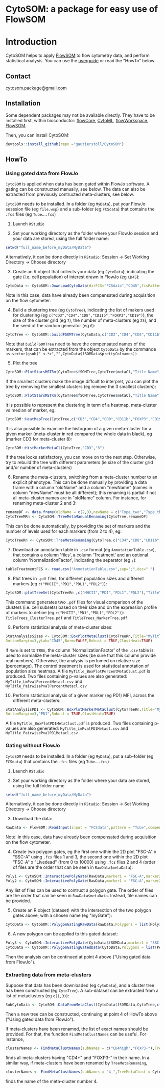 CytoSOM: a package for easy use of FlowSOM
==========================================
Introduction
==============
CytoSOM helps to apply [FlowSOM](https://github.com/SofieVG/FlowSOM) to flow cytometry data, and perform statistical analysis. You can use the [userguide](https://github.com/gautierstoll/CytoSOM/blob/master/CytoSOM%20User%20Guide.pdf) or read the "HowTo" below.

## Contact
cytosom.package@gmail.com

## Installation

Some dependent packages may not be available directly. They have to be installed first, within bioconductor: [flowCore](https://www.bioconductor.org/packages/release/bioc/html/flowCore.html), [CytoML](https://www.bioconductor.org/packages/release/bioc/html/CytoML.html), [flowWorkspace](https://www.bioconductor.org/packages/release/bioc/html/flowWorkspace.html), [FlowSOM](https://bioconductor.org/packages/release/bioc/html/FlowSOM.html).

Then, you can install CytoSOM:
```R
devtools::install_github(repo ="gautierstoll/CytoSOM")
```

## HowTo

### Using gated data from FlowJo

`CytoSOM` is applied when data has been gated within FlowJo software. A gating can be constructed manually, see below. The data can also be extracted from previously contructed meta-clusters, see below. 

`CytoSOM` needs to be installed. In a folder (eg `MyData`), put your FlowJo sesssion file (eg `file.wsp`) and a sub-folder (eg `FCSdata`) that contains the `.fcs` files (eg `Tube`...`.fcs`)

1. Launch `RStudio`

2. Set your working directory as the folder where your FlowJo session and your data are stored, using the full folder name:
```R
setwd("full_name_before_myData/MyData")
```
Alternatively, it can be done directly in `RStudio`: Session -> Set Working Directory -> Choose directory

3. Create an R object that collects your data (eg `CytoData`), indicating the gate (i.e. cell population) of interest drawn in FlowJo (eg `CD45`):
```R
CytoData <- CytoSOM::DownLoadCytoData(dirFCS="FCSdata","CD45",fcsPattern = "Tube",compensate=FALSE)
```
Note in this case, data have already been compensated during acquisition on the flow cytometer.

4. Build a clustering tree (eg `CytoTree`), indicating the list of makers used for clustering (eg `c("CD3","CD4","CD8","CD11b","FOXP3","CD19")`), the size of the cluster grid (eg `7`), the number of meta-clusters (eg `25`), and the seed of the random generator (eg `0`):
```R
CytoTree <- CytoSOM::buildFSOMTree(CytoData,c("CD3","CD4","CD8","CD11b","FOXP3","CD19"),7,25,0)
```
Note that `buildFSOMTree` need to have the compensated names of the markers, that can be extracted from the object `CytoData` by the commande `as.vector(gsub(" <.*>","",CytoData$fSOMData$prettyColnames))`

5. Plot the tree
```R
CytoSOM::PlotStarsMSTRm(CytoTree$fSOMTree,CytoTree$metaCl,"Title Name",0)
```
If the smallest clusters make the image diffcult to interpret, you can plot the tree by removing the smallest clusters (eg remove the 3 smallest clusters):
```R
CytoSOM::PlotStarsMSTRm(CytoTree$fSOMTree,CytoTree$metaCl,"Title Name",3)
```
It is possible to represent the clustering in term of a heatmap, meta-cluster vs median of marker, eg:
```R
CytoSOM::HeatMapTree(CytoTree,c("CD3","CD4","CD8","CD11b","FOXP3","CD19"))
```
It is also possible to examine the histogram of a given meta-cluster for a given marker (meta-cluster in red compared the whole data in black), eg (marker CD3 for meta-cluster 8):
```R
CytoSOM::HistMarkerMetaCl(CytoTree,"CD3","8")
```

If the tree looks satisfactory, you can move on to the next step. Otherwise, try to rebuild the tree with different parameters (ie size of the cluster grid and/or number of meta-clusters)

6. Rename the meta-clusters, switching from a meta-cluster number to an explicit phenotype. This can be done manually by providing 
a data frame with a column "oldName" and a column "newName" (names in column "newName" must be all different); this renaming is partial if not all meta-cluster names are in "oldName" column. For instance, for renaming meta-cluster 2 and 3:
```R
renameDF <- data.frame(oldName = c(2,3),newName = c("Type_two","Type_three"))
CytoTreeMRn <- CytoSOM::TreeMetaManualRenaming(CytoTree,renameDF)
```
This can be done automatically, by providing the set of markers and the number of levels used for each markers (from 2 to 4), eg:
```R
CytoTreeRn <- CytoSOM::TreeMetaRenaming(CytoTree,c("CD4","CD8","CD11b","FOXP3", "CD19"),4)
```

7. Download an annotation table in `.csv` format (eg `AnnotationTable.csv`), that contains a column 'files', a column 'Treatment' and an optional column 'NormalizationFactor', indicating the separator (eg `;`):
```R
tableTreatmentFCS <- read.csv("AnnotationTable.csv",sep=";",dec=".")
```

8. Plot trees in `.pdf` files, for different population sizes and different markers (eg `c("MHCII","PD1","PDL1","PDL2")`):
```R
CytoSOM::plotTreeSet(CytoTreeRn ,c("MHCII","PD1","PDL1","PDL2"),"TitleTrees",rmClNb=0,tableTreatmentFCS,globalScale=T)
```
This command generates two `.pdf` files for visual comparison of the clusters (i.e. cell subsets) based on their size and on the expression profile of markers to define (eg `c("MHCII","PD1","PDL1","PDL2")`): `TitleTrees_ClusterTree.pdf` and `TitleTrees_MarkerTree.pdf`.

9. Perform statistical analysis of meta-cluster sizes:
```R
StatAnalysisSizes <- CytoSOM::BoxPlotMetaClust(CytoTreeRn,Title="MyTitle",tableTreatmentFCS,ControlTreatmen="PBS",
BottomMargin=3,yLab="CD45",Norm=FALSE,Robust = TRUE,ClustHeat=TRUE)
```
If `Norm` is set to `TRUE`, the column 'NormalizationFactor' of the `.csv` table is used to normalize the meta-cluster sizes (be sure that this column provide real numbers). Otherwise, the analysis is perfomed on relative size (percentage). The control treatment is used for statistical annotation of population size heatmap. A file `MyTitle_BoxPlotPercentMetaClust.pdf` is produced. Two files containing p-values are also generated: `MyTitle_LmPvalPercentMetacl.csv` and `MyTitle_PairwisePvalPercentMetacl.csv`

10. Perform statistical analysis of a given marker (eg PD1) MFI, across the different meta-clusters:
```R
StatAnalysisPD1 <- CytoSOM::BoxPlotMarkerMetaClust(CytoTreeRn,Title="MyTitle",tableTreatmentFCS,ControlTreatmen="PBS",
BottomMargin=3,"PD1",Robust = TRUE,ClustHeat=TRUE)
```
A file `MyTitle_BoxPlotPD1MetaClust.pdf` is produced. Two files containing p-values are also generated: `MyTitle_LmPvalPD1Metacl.csv` and `MyTitle_PairwisePvalPD1Metacl.csv`

### Gating without FlowJo

`CytoSOM` needs to be installed. In a folder (eg `MyData`), put a sub-folder (eg `FCSdata`) that contains the `.fcs` files (eg `Tube`...`.fcs`)

1. Launch `RStudio`

2. Set your working directory as the folder where your data are stored, using the full folder name:
```R
setwd("full_name_before_myData/MyData")
```
Alternatively, it can be done directly in `RStudio`: Session -> Set Working Directory -> Choose directory

3. Download the data:

```R
RawData <- FlowSOM::ReadInput(input = "FCSdata",pattern = "Tube",compensate = F)
```
Note: in this case, data have already been compensated during acquisition on the flow cytometer.

4. Create two polygon gates, eg the first one within the 2D plot "FSC-A" x "SSC-A" using `.fcs` files 1 and 3, the second one within the 2D plot "FSC-A" x "Livedead" (from 0 to 10000) using `.fcs` files 2 and 4 (order of files are the order that can be seen in `RawData$metaData`):
```R
Poly1 <- CytoSOM::InteractivePolyGate(RawData,marker1 = "FSC-A",marker2 = "SSC-A",fcsFiles = c(1,3))
Poly2 <- CytoSOM::InteractivePolyGate(RawData,marker1 = "FSC-A",marker2 = "Livedead",fcsFiles = c(2,4),ylim=c(0,10000))
```
Any list of files can be used to contruct a polygon gate. The order of files are the order that can be seen in `RawData$metaData`. Instead, file names can be provided.


5. Create an R object (dataset) with the intersection of the two polygon gates above, with a chosen name (eg "myGate"):
```R
CytoData <- CytoSOM::PolygonGatingRawData(RawData,Polygons = list(Poly1,Poly2),gatingName = "myGate”)
```

6. A new polygon can be applied to this gated dataset:

```R
Poly3 <- CytoSOM::InteractivePolyGate(CytoData$fSOMData,marker1 = "SSC-H",marker2 = "Livedead",fcsFiles = c(8,10))
CytoData <- CytoSOM::PolygonGatingGatedData(CytoData,Polygons = list(Poly3),gatingName = "CD45”)
```

Then the analysis can be continued at point 4 above ("Using gated data from FlowJo").

### Extracting data from meta-clusters

Suppose that data has been downloaded (eg `CytoData`), and a cluster tree has been constructed (eg `CytoTree`). A sub-dataset can be extracted from a list of metaclusters (eg `c(1,3)`):
```R
SubCytoData <- CytoSOM::DataFromMetaClust(CytoData$fSOMData,CytoTree,c(1,3))
```
Then a new tree can be constructed, continuing at point 4 of HowTo above ("Using gated data from FlowJo").

If meta-clusters have been renamed, the list of exact names should be provided. For that, the function `FindMetaClustNames` can be useful. For instance, 
```R
clusterNames <- FindMetaClustNames(subNames = c("CD4high","FOXP3-"),TreeMetaClust = CytoTree)
``` 
finds all meta-clusters having "CD4+" and "FOXP3-" in their name. In a similar way, if meta-clusters have been renamed by `TreeMetaRenaming`, 
```R
clusterNames <- FindMetaClustNames(subNames = "4_",TreeMetaClust = CytoTree,start=T)
```
finds the name of the meta-cluster number 4.
